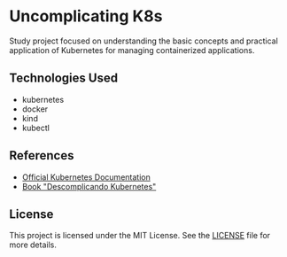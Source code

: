 # Uncomplicating K8s

Study project focused on understanding the basic concepts and practical application of Kubernetes for managing containerized applications.

## **Technologies Used**
- kubernetes
- docker
- kind
- kubectl

## **References**
- [Official Kubernetes Documentation](https://kubernetes.io/docs/)
- [Book "Descomplicando Kubernetes"](https://livro.descomplicandokubernetes.com.br)

## **License**
This project is licensed under the MIT License. See the [LICENSE](https://opensource.org/license/mit) file for more details.